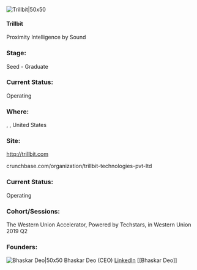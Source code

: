 

![Trillbit|50x50](https://apimg.techstars.com/connect/images/image_files/5d1554da34a60d202d00009a/original/Trillbit_Latest_Logo.png)

#### Trillbit
Proximity Intelligence by Sound

### Stage: 
Seed - Graduate 

### Current Status: 
Operating

### Where:
, , United States

### Site:
http://trillbit.com



crunchbase.com/organization/trillbit-technologies-pvt-ltd

### Current Status: 
Operating

### Cohort/Sessions: 
The Western Union Accelerator, Powered by Techstars, in Western Union 2019 Q2

### Founders: 

![Bhaskar Deo|50x50](https://apimg.techstars.com/connect/images/image_files/5d03cc5934a60d13ae000034/original/Bhaskar.jpg) Bhaskar Deo (CEO) [LinkedIn](https://linkedin.com/in/bhaskar-deo-b2300711) [[Bhaskar Deo]]


